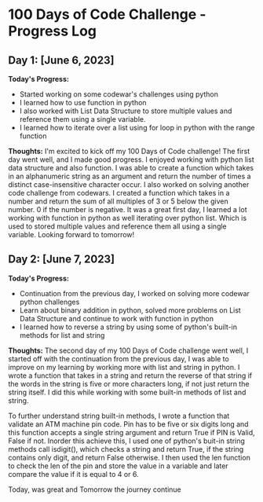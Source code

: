 # 100 Days of Code Challenge - Progress Log

## Day 1: [June 6, 2023]

**Today's Progress:**
- Started working on some codewar's challenges using python
- I learned how to use function in python 
- I also worked with List Data Structure to store multiple values and reference them using a single variable.
- I learned how to iterate over a list using for loop in python with the range function

**Thoughts:**
  I'm excited to kick off my 100 Days of Code challenge! The first day went    well, and I          made good progress. I enjoyed working with python list data structure and also function. I        was able to create a function which takes in an alphanumeric string as an argument and            return the number of times a distinct case-insensitive character occur. I also worked on          solving another code challenge from codewars. I created a function which takes in a number        and return the sum of all multiples of 3 or 5 below the given number. 0 if the number is          negative. It was a great first day, I learned a lot working with function in python as well       iterating over python list. Which is used to stored multiple values and reference them all        using a single variable. Looking forward to tomorrow!


## Day 2: [June 7, 2023]

**Today's Progress:**
- Continuation from the previous day, I worked on solving more codewar python challenges
- Learn about binary addition in python, solved more problems on List Data Structure and            continue to work with function in python
- I learned how to reverse a string by using  some of python's built-in methods for list
  and string

**Thoughts:**
  The second day of my 100 Days of Code challenge went well, I started off with the continuation    from the previous day, I was able to improve on my learning by working more with list and         string in python. I wrote a function that takes in a string and return the reverse of that        string if the words in the string is five or more characters long, if not just return the         string itself. I did this while working with some built-in methods of list and string. 
  
  To further understand string built-in methods, I wrote a function that validate an ATM machine    pin code. Pin has to be five or six digits long and this function accepts a single string         argument and return True if PIN is Valid, False if not. Inorder this achieve this, I used one     of python's buit-in string methods call isdigit(), which checks a string and return True, if      the string contains only digit, and return False otherwise. I then used the len function to       check the len of the pin and store the value in a variable and later compare the value if it is   equal to 4 or 6. 
  
  Today, was great and Tomorrow the journey continue 